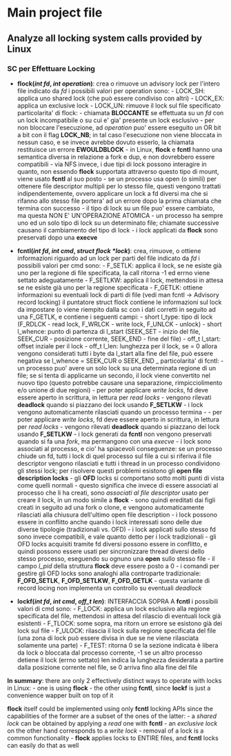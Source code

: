 # Main project file

## Analyze all locking system calls provided by Linux

### SC per Effettuare Locking

- **flock(_int fd_, _int operation_)**: crea o rimuove un advisory lock per l'intero file indicato da _fd_
	i possibili valori per operation sono:
		- LOCK_SH: applica uno shared lock (che può essere condiviso con altri)
		- LOCK_EX: applica un exclusive lock
		- LOCK_UN: rimuove il lock sul file specificato
	particolarita' di flock:
		- chiamata **BLOCCANTE** se effettuata su un *fd* con un lock incompatibile o su cui e' gia' presente un lock esclusivo
		- per non bloccare l'esecuzione, ad *operation* puo' essere eseguito un OR bit a bit con il flag **LOCK_NB**; in tal caso l'esecuzione non viene bloccata in nessun caso, e se invece avrebbe dovuto esserlo, la chiamata restituisce un errore **EWOULDBLOCK**
		- in Linux, **flock** e **fcntl** hanno una semantica diversa in relazione a fork e dup, e non dovrebbero essere compatibili
		- via NFS invece, i due tipi di lock possono interagire in quanto, non essendo **flock** supportata attraverso questo tipo di mount, viene usato **fcntl** al suo posto
		- se un processo usa open (o simili) per ottenere file descriptor multipli per lo stesso file, questi vengono trattati indipendentemente, ovvero applicare un lock a fd diversi ma che si rifanno allo stesso file portera' ad un errore dopo la prima chiamata che termina con successo
		- il tipo di lock su un file puo' essere cambiato, ma questa NON E' UN'OPERAZIONE ATOMICA
		- un processo ha sempre uno ed un solo tipo di lock su un determinato file; chiamate successive causano il cambiamento del tipo di lock
		- i lock applicati da **flock** sono preservati dopo una **execve**

- **fcntl(_int fd_, _int cmd_, _struct flock *lock_)**: crea, rimuove, o ottiene informazioni riguardo ad un lock
		per parti del file indicato da _fd_
	i possibili valori per cmd sono:
		- F_SETLK: applica il lock, se ne esiste già uno per la regione di file specificata, la call ritorna -1
			ed errno viene settato adeguatamente
		- F_SETLKW: applica il lock, mettendosi in attesa se ne esiste già uno per la regione specificata
		- F_GETLK: ottiene informazioni su eventuali lock di parti di file (vedi man fcntl -> Advisory record locking)
	il puntatore struct flock contiene le informazioni sul lock da impostare (o viene riempito dalla sc con i dati corretti
			in seguito ad una F_GETLK, e contiene i seguenti campi:
		- short l_type: tipo di lock (F_RDLCK - read lock, F_WRLCK - write lock, F_UNLCK - unlock)
		- short l_whence: punto di partenza di l_start (SEEK_SET - inizio del file, SEEK_CUR - posizione corrente, SEEK_END - fine del file)
		- off_t l_start: offset inziale per il lock
		- off_t l_len: lunghezza per il lock, se = 0 allora vengono considerati tutti i byte da l_start alla fine del file, può essere negativa se
			l_whence = SEEK_CUR o SEEK_END _
	particolarita' di fcntl:
		- un processo puo' avere un solo lock su una determinata regione di un file; se si tenta di applicarne un secondo, il lock viene convertito nel nuovo tipo (questo potrebbe causare una separazione, rimpicciolimento e/o unione di due regioni)
		- per poter applicare *write locks*, fd deve essere aperto in scrittura, in lettura per *read locks*
		- vengono rilevati **deadlock** quando si piazzano dei lock usando **F_SETLKW**
		- i lock vengono automaticamente rilasciati quando un processo termina
		- 
		- per poter applicare *write locks*, fd deve essere aperto in scrittura, in lettura per *read locks*
		- vengono rilevati **deadlock** quando si piazzano dei lock usando **F_SETLKW**
		- i lock generati da **fcntl** non vengono preservati quando si fa una *fork*, ma permangono con una *execve*
		- i lock sono associati al processo, e cio' ha spiacevoli conseguenze: se un processo chiude un fd, tutti i lock di quel processo sul file a cui si riferiva il file descriptor vengono rilasciati e tutti i thread in un processo condividono gli stessi lock; per risolvere questi problemi esistono gli **open file description locks**
		- gli **OFD** locks si comportano sotto molti punti di vista come quelli normali
		- questo significa che invece di essere associati al processo che li ha creati, sono *associati al file descriptor* usato per creare il lock, in un modo simile a **flock**
		- sono quindi ereditati dai figli creati in seguito ad una fork o clone, e vengono automaticamente rilasciati alla chiusura dell'ultimo open file description
		- i lock possono essere in conflitto anche quando i lock interessati sono delle due diverse tipologie (tradizionali vs. OFD)
		- i lock applicati sullo stesso fd sono invece compatibili, e vale quanto detto per i lock tradizionali
		- gli OFD locks acquisiti tramite fd diversi possono essere in conflitto, e quindi possono essere usati per sincronizzare thread diversi dello stesso processo, eseguendo su ognuno una **open** sullo stesso file
		- il campo *l_pid* della struttura **flock** deve essere posto a 0
		- i comandi per gestire gli OFD locks sono analoghi alla controparte tradizionale: **F_OFD_SETLK**, **F_OFD_SETLKW**, **F_OFD_GETLK**
		- questa variante di record locing non implementa un controllo su eventuali *deadlock*

- **lockf(_int fd_, _int cmd_, _off_t len_)**: INTERFACCIA SOPRA A **fcntl**
	i possibili valori di cmd sono:
		- F_LOCK: applica un lock esclusivo alla regione specificata del file, mettendosi in attesa del rilascio di eventuali lock già esistenti
		- F_TLOCK: some sopra, ma ritorn un errore se esistono già dei lock sul file
		- F_ULOCK: rilascia il lock sulla regione specificata del file (una zona di lock può essere divisa in due se ne viene rilasciata solamente una parte)
		- F_TEST: ritorna 0 se la sezione indicata è libera da lock o bloccata dal processo corrente, -1 se un altro processo detiene il lock (errno settato)
	len indica la lunghezza desiderata a partire dalla posizione corrente nel file, se 0 arriva fino alla fine del file

**In summary**: there are only 2 effectively distinct ways to operate with locks in Linux:
 	- one is using **flock**
	- the other using **fcntl**, since **lockf** is just a convenience wapper built on top of it

**flock** itself could be implemented using only **fcntl** locking APIs since the capabilities of the former are
a subset of the ones of the latter:
	- a *shared lock* can be obtained by applying a *read* one with **fcntl**
	- an *exclusive lock* on the other hand corresponds to a *write lock*
	- removal of a lock is a common functionality
	- **flock** applies locks to ENTIRE files, and **fcntl** locks can easily do that as well
